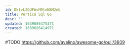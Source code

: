 ```yaml
---
id: Dk1vLZQUFWxM9teNBM2nb
title: Vertica Sql Go
desc: ''
updated: 1639686475371
created: 1639686414971
---
```


#TODO
https://github.com/avelino/awesome-go/pull/3909
